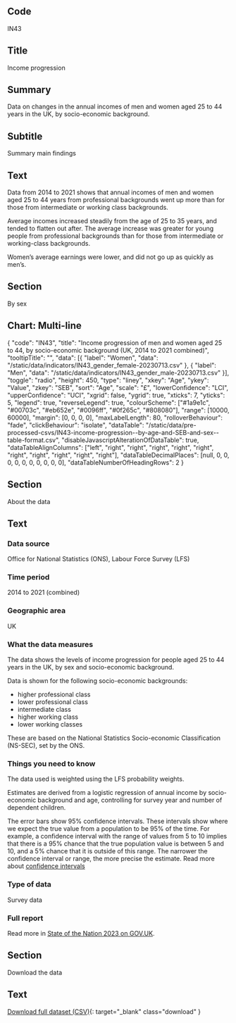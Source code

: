 ## Code
IN43

## Title
Income progression

## Summary
Data on changes in the annual incomes of men and women aged 25 to 44 years in the UK, by socio-economic background.

## Subtitle
Summary main findings

## Text
Data from 2014 to 2021 shows that annual incomes of men and women aged 25 to 44 years from professional backgrounds
went up more than for those from intermediate or working class backgrounds.
  
Average incomes increased steadily from the age of 25 to 35 years, and tended to flatten out after. The average increase
was greater for young people from professional backgrounds than for those from intermediate or working-class backgrounds.

Women’s average earnings were lower, and did not go up as quickly as men’s.

## Section
By sex

## Chart: Multi-line
{
    "code": "IN43",
    "title": "Income progression of men and women aged 25 to 44, by socio-economic background (UK, 2014 to 2021 combined)",
    "tooltipTitle": "",
    "data": [{
        "label": "Women",
        "data": "/static/data/indicators/IN43_gender_female-20230713.csv"
    }, {
        "label": "Men",
        "data": "/static/data/indicators/IN43_gender_male-20230713.csv"
    }],
    "toggle": "radio",
    "height": 450,
    "type": "liney",
    "xkey": "Age",
    "ykey": "Value",
    "zkey": "SEB",
    "sort": "Age",
    "scale": "£",
    "lowerConfidence": "LCI",
    "upperConfidence": "UCI",
    "xgrid": false,
    "ygrid": true,
    "xticks": 7,
    "yticks": 5,
    "legend": true,
    "reverseLegend": true,
    "colourScheme": ["#1a9e1c", "#00703c", "#eb652e", "#0096ff", "#0f265c", "#808080"],
    "range": [10000, 60000],
    "margin": [0, 0, 0, 0],
    "maxLabelLength": 80,
    "rolloverBehaviour": "fade",
    "clickBehaviour": "isolate",
    "dataTable": "/static/data/pre-processed-csvs/IN43-income-progression--by-age-and-SEB-and-sex--table-format.csv",
    "disableJavascriptAlterationOfDataTable": true,
    "dataTableAlignColumns": ["left", "right", "right", "right", "right", "right", "right", "right", "right", "right", "right"],
    "dataTableDecimalPlaces": [null, 0, 0, 0, 0, 0, 0, 0, 0, 0, 0],
    "dataTableNumberOfHeadingRows": 2
}

## Section
About the data

## Text
### Data source
Office for National Statistics (ONS), Labour Force Survey (LFS) 

### Time period
2014 to 2021 (combined)

### Geographic area
UK

### What the data measures
The data shows the levels of income progression for people aged 25 to 44 years in the UK, by sex and socio-economic background.

Data is shown for the following socio-economic backgrounds:

* higher professional class
* lower professional class
* intermediate class
* higher working class
* lower working classes

These are based on the National Statistics Socio-economic Classification (NS-SEC), set by the ONS.

### Things you need to know
The data used is weighted using the LFS probability weights.

Estimates are derived from a logistic regression of annual income by socio-economic background and age, controlling for
survey year and number of dependent children.

The error bars show 95% confidence intervals. These intervals show where we expect the true value from a population to
be 95% of the time. For example, a confidence interval with the range of values from 5 to 10 implies that there is a
95% chance that the true population value is between 5 and 10, and a 5% chance that it is outside of this range.
The narrower the confidence interval or range, the more precise the estimate. Read more about
[confidence intervals](/about-our-analysis#confidence-intervals)

### Type of data
Survey data

### Full report
Read more in [State of the Nation 2023 on GOV.UK](https://www.gov.uk/government/publications/state-of-the-nation-2023-people-and-places).

## Section
Download the data

## Text
[Download full dataset (CSV)](/static/data/full-datasets/IN43-income-progression--full-dataset.csv){: target="_blank" class="download" }
